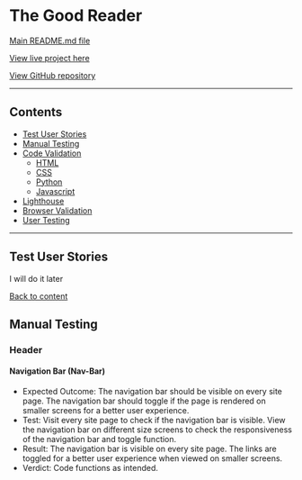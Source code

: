# The Good Reader

[Main README.md file](/README.md)

[View live project here](https://the-good-reader.herokuapp.com/)

[View GitHub repository](https://github.com/pagioro/The_Good_Reader)

***
## Contents
* [Test User Stories](#Test-user-stories)
* [Manual Testing](#Manual-testing)
* [Code Validation](#Code-validation)
    * [HTML](#HTML)
    * [CSS](#CSS)
    * [Python](#Python)
    * [Javascript](#Javascript)
* [Lighthouse](#Lighthouse)
* [Browser Validation](#Browser-validation)
* [User Testing](#User-testing)


***

## **Test User Stories**

I will do it later

[Back to content](#contents)

## **Manual Testing**

### Header

#### Navigation Bar (Nav-Bar)

* Expected Outcome: The navigation bar should be visible on every site page. The navigation bar should toggle if the page is rendered on smaller screens for a better user experience. 
* Test: Visit every site page to check if the navigation bar is visible. View the navigation bar on different size screens to check the responsiveness of the navigation bar and toggle function. 
* Result: The navigation bar is visible on every site page. The links are toggled for a better user experience when viewed on smaller screens. 
* Verdict: Code functions as intended.

